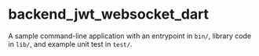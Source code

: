 # backend_jwt_websocket_dart

A sample command-line application with an entrypoint in `bin/`, library code
in `lib/`, and example unit test in `test/`.
